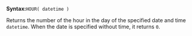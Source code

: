 **Syntax:**`HOUR( datetime )`

Returns the number of the hour in the day of the specified date and time `datetime`. When the date is specified without time, it returns `0`.